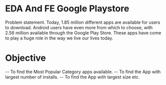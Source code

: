 # EDA And FE Google Playstore
Problem statement. Today, 1.85 million different apps are available for users to download. Android users have even more from which to choose, with 2.56 million available through the Google Play Store. These apps have come to play a huge role in the way we live our lives today.
# Objective
-- To find the Most Popular Category apps available.
-- To find the App with largest number of installs.
-- To find the App with largest size etc.
